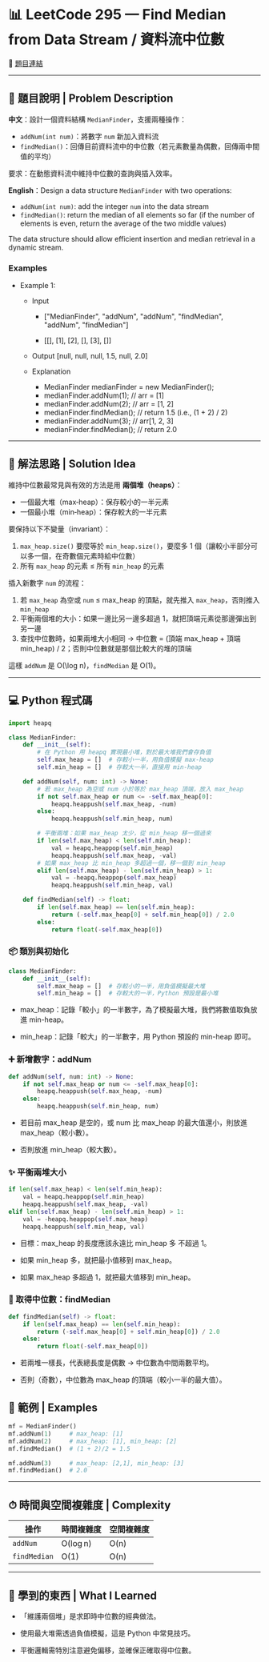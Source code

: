 # 📊 LeetCode 295 — Find Median from Data Stream / 資料流中位數
🔗 [題目連結](https://leetcode.com/problems/unique-paths/)

---

## 📄 題目說明 | Problem Description

**中文**：設計一個資料結構 `MedianFinder`，支援兩種操作：

- `addNum(int num)`：將數字 `num` 新加入資料流  
- `findMedian()`：回傳目前資料流中的中位數（若元素數量為偶數，回傳兩中間值的平均）

要求：在動態資料流中維持中位數的查詢與插入效率。

**English**：Design a data structure `MedianFinder` with two operations:

- `addNum(int num)`: add the integer `num` into the data stream  
- `findMedian()`: return the median of all elements so far (if the number of elements is even, return the average of the two middle values)

The data structure should allow efficient insertion and median retrieval in a dynamic stream.

### Examples
- Example 1:

    - Input
        - ["MedianFinder", "addNum", "addNum", "findMedian", "addNum", "findMedian"]

        - [[], [1], [2], [], [3], []]
    
    - Output
        [null, null, null, 1.5, null, 2.0]

    - Explanation
        - MedianFinder medianFinder = new MedianFinder();
        - medianFinder.addNum(1);    // arr = [1]
        - medianFinder.addNum(2);    // arr = [1, 2]
        - medianFinder.findMedian(); // return 1.5 (i.e., (1 + 2) / 2)
        - medianFinder.addNum(3);    // arr[1, 2, 3]
        - medianFinder.findMedian(); // return 2.0
 

---

## 🧠 解法思路 | Solution Idea

維持中位數最常見與有效的方法是用 **兩個堆（heaps）**：

- 一個最大堆（max‑heap）：保存較小的一半元素  
- 一個最小堆（min‑heap）：保存較大的一半元素  

要保持以下不變量（invariant）：

1. `max_heap.size()` 要麼等於 `min_heap.size()`，要麼多 1 個（讓較小半部分可以多一個，在奇數個元素時給中位數）  
2. 所有 `max_heap` 的元素 ≤ 所有 `min_heap` 的元素  

插入新數字 `num` 的流程：

1. 若 `max_heap` 為空或 `num` ≤ max_heap 的頂點，就先推入 `max_heap`，否則推入 `min_heap`  
2. 平衡兩個堆的大小：如果一邊比另一邊多超過 1，就把頂端元素從那邊彈出到另一邊  
3. 查找中位數時，如果兩堆大小相同 → 中位數 = (頂端 max_heap + 頂端 min_heap) / 2；否則中位數就是那個比較大的堆的頂端  

這樣 `addNum` 是 O(\log n)，`findMedian` 是 O(1)。

---

## 💻 Python 程式碼

```python
import heapq

class MedianFinder:
    def __init__(self):
        # 在 Python 用 heapq 實現最小堆，對於最大堆我們會存負值
        self.max_heap = []  # 存較小一半，用負值模擬 max-heap
        self.min_heap = []  # 存較大一半，直接用 min-heap

    def addNum(self, num: int) -> None:
        # 若 max_heap 為空或 num 小於等於 max_heap 頂端，放入 max_heap
        if not self.max_heap or num <= -self.max_heap[0]:
            heapq.heappush(self.max_heap, -num)
        else:
            heapq.heappush(self.min_heap, num)

        # 平衡兩堆：如果 max_heap 太少，從 min_heap 移一個過來
        if len(self.max_heap) < len(self.min_heap):
            val = heapq.heappop(self.min_heap)
            heapq.heappush(self.max_heap, -val)
        # 如果 max_heap 比 min_heap 多超過一個，移一個到 min_heap
        elif len(self.max_heap) - len(self.min_heap) > 1:
            val = -heapq.heappop(self.max_heap)
            heapq.heappush(self.min_heap, val)

    def findMedian(self) -> float:
        if len(self.max_heap) == len(self.min_heap):
            return (-self.max_heap[0] + self.min_heap[0]) / 2.0
        else:
            return float(-self.max_heap[0])
```

### 📦 類別與初始化
```python
class MedianFinder:
    def __init__(self):
        self.max_heap = []  # 存較小的一半，用負值模擬最大堆
        self.min_heap = []  # 存較大的一半，Python 預設是最小堆
```
- max_heap：記錄「較小」的一半數字，為了模擬最大堆，我們將數值取負放進 min-heap。

- min_heap：記錄「較大」的一半數字，用 Python 預設的 min-heap 即可。

### ➕ 新增數字：addNum
```python
def addNum(self, num: int) -> None:
    if not self.max_heap or num <= -self.max_heap[0]:
        heapq.heappush(self.max_heap, -num)
    else:
        heapq.heappush(self.min_heap, num)
```
- 若目前 max_heap 是空的，或 num 比 max_heap 的最大值還小，則放進 max_heap（較小數）。

- 否則放進 min_heap（較大數）。

### ✨ 平衡兩堆大小
```python
if len(self.max_heap) < len(self.min_heap):
    val = heapq.heappop(self.min_heap)
    heapq.heappush(self.max_heap, -val)
elif len(self.max_heap) - len(self.min_heap) > 1:
    val = -heapq.heappop(self.max_heap)
    heapq.heappush(self.min_heap, val)
```
- 目標：max_heap 的長度應該永遠比 min_heap 多 不超過 1。

- 如果 min_heap 多，就把最小值移到 max_heap。

- 如果 max_heap 多超過 1，就把最大值移到 min_heap。

### 📐 取得中位數：findMedian
```python
def findMedian(self) -> float:
    if len(self.max_heap) == len(self.min_heap):
        return (-self.max_heap[0] + self.min_heap[0]) / 2.0
    else:
        return float(-self.max_heap[0])
```
- 若兩堆一樣長，代表總長度是偶數 → 中位數為中間兩數平均。

- 否則（奇數），中位數為 max_heap 的頂端（較小一半的最大值）。

## 📘 範例 | Examples
```python
mf = MedianFinder()
mf.addNum(1)     # max_heap: [1]
mf.addNum(2)     # max_heap: [1], min_heap: [2]
mf.findMedian()  # (1 + 2)/2 = 1.5

mf.addNum(3)     # max_heap: [2,1], min_heap: [3]
mf.findMedian()  # 2.0
```
---

## ⏱ 時間與空間複雜度 | Complexity
| 操作           | 時間複雜度    | 空間複雜度 |
| ------------ | -------- | ----- |
| `addNum`     | O(log n) | O(n)  |
| `findMedian` | O(1)     | O(n)  |


---

## 🧠 學到的東西 | What I Learned

- 「維護兩個堆」是求即時中位數的經典做法。

- 使用最大堆需透過負值模擬，這是 Python 中常見技巧。

- 平衡邏輯需特別注意避免偏移，並確保正確取得中位數。